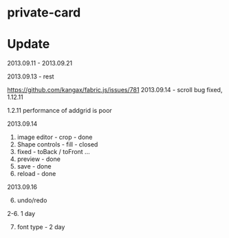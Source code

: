 private-card
============

Update
=========

2013.09.11 - 2013.09.21

2013.09.13 - rest

https://github.com/kangax/fabric.js/issues/781
2013.09.14 - scroll bug fixed, 1.12.11

1.2.11 performance of addgrid is poor

2013.09.14

1. image editor - crop - done
2. Shape controls - fill - closed
7. fixed - toBack / toFront ...
3. preview - done
4. save - done
5. reload - done

2013.09.16

6. undo/redo

2-6. 1 day

7. font type - 2 day






